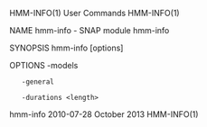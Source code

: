 HMM-INFO(1)                                                                                     User Commands                                                                                     HMM-INFO(1)

NAME
       hmm-info - SNAP module hmm-info

SYNOPSIS
       hmm-info [options] <hmm file>

OPTIONS
       -models

       -general

       -durations <length>

hmm-info 2010-07-28                                                                              October 2013                                                                                     HMM-INFO(1)
